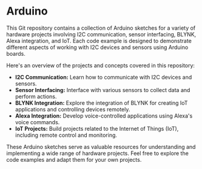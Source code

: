 # Arduino

This Git repository contains a collection of Arduino sketches for a variety of hardware projects involving I2C communication, sensor interfacing, BLYNK, Alexa integration, and IoT. Each code example is designed to demonstrate different aspects of working with I2C devices and sensors using Arduino boards.

Here's an overview of the projects and concepts covered in this repository:

- **I2C Communication:** Learn how to communicate with I2C devices and sensors.
- **Sensor Interfacing:** Interface with various sensors to collect data and perform actions.
- **BLYNK Integration:** Explore the integration of BLYNK for creating IoT applications and controlling devices remotely.
- **Alexa Integration:** Develop voice-controlled applications using Alexa's voice commands.
- **IoT Projects:** Build projects related to the Internet of Things (IoT), including remote control and monitoring.

These Arduino sketches serve as valuable resources for understanding and implementing a wide range of hardware projects. Feel free to explore the code examples and adapt them for your own projects.
